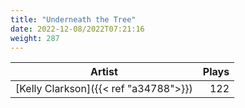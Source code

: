 ```yaml
---
title: "Underneath the Tree"
date: 2022-12-08/2022T07:21:16
weight: 287
---
```




 Artist | Plays 
----- | -----:
[Kelly Clarkson]({{< ref "a34788">}}) | 122
